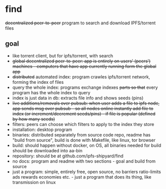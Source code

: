 # find
<s>decentralized peer-to-peer</s> program to search and download IPFS/torrent files

## goal

- like torrent client, but for ipfs/torrent, with search
- <s>global decentralized peer-to-peer: app is entirely on users' (peers') machines - computers that have app currently running form the global app</s>
- <s>distributed</s> automated index: program crawles ipfs/torrent network, forming the index of files
- query the whole index: programs exchange indexes <s>parts so that</s> every program has the whole index to query
- index is just data in db: extracts file info and shows seeds (pins)
- <s>live additions/removals over pubsub: when user adds a file to ipfs node, app sends msg over pubsub - so all nodes online instantly add file to index (or increment/decrement seeds/pins) - if file is popular (defined by how many seeds)</s>
- filters: peers can choose which filters to apply to the index they store
- installation: desktop program
- binaries: distributed separately from source code repo, readme has "build from source", build is done with Makefile, like linux, tor browser
- build: should happen without docker, on OS, all binaries needed for build should be downloaded into aa-bin
- repository: should be at github.com/ipfs-shipyard/find
- no docs: program and readme with two sections - goal and build from source
- just a program: simple, entirely free, open source, no barriers ratio-limits ads rewards economies etc. - just a program that does its thing, like transmission on linux